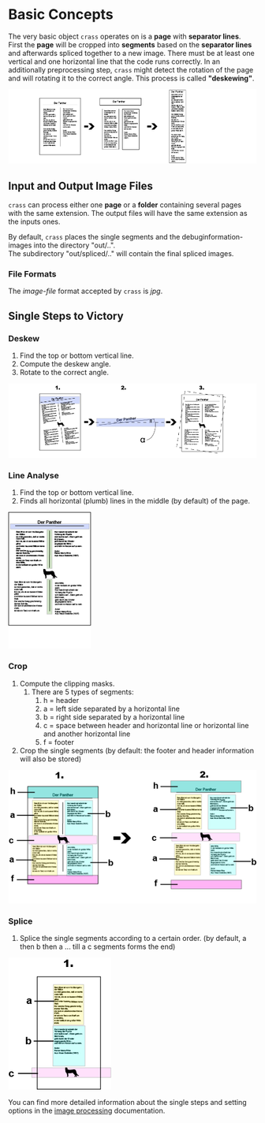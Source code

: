 Basic Concepts
==============

The very basic object `crass` operates on is a **page** with **separator
lines**. First the **page** will be cropped into **segments** based on the 
**separator lines** and afterwards spliced together to a new image. 
There must be at least one vertical and one horizontal line that the code 
runs correctly. In an additionally preprocessing step, `crass` might detect
the rotation of the page and will rotating it to the correct angle. 
This process is called **"deskewing"**.

![Sheets and Pages](img/basic_concept.png)

## Input and Output Image Files

`crass` can process either one **page** or a **folder** containing several 
pages with the same extension. The output files will have the same extension 
as the inputs ones.

By default, `crass` places the single segments and the debuginformation-images 
into the directory "out/..".   
The subdirectory "out/spliced/.." will contain the final spliced images. 

### File Formats

The *image-file* format accepted by `crass` is *jpg*.

## Single Steps to Victory

### Deskew
1.  Find the top or bottom vertical line.
2.  Compute the deskew angle.
3.  Rotate to the correct angle.

![Deskew](img/basic_concept_deskew.png)

### Line Analyse
1. Find the top or bottom vertical line.
1. Finds all horizontal (plumb) lines in the middle (by default) of the page.

![Deskew](img/basic_concept_line_analyse.png)

### Crop
1. Compute the clipping masks.
    1. There are 5 types of segments:
        1. h = header
        2. a = left side separated by a horizontal line
        3. b = right side separated by a horizontal line
        4. c = space between header and horizontal line or horizontal line and another horizontal line
        5. f = footer
2. Crop the single segments 
    (by default: the footer and header information will also be stored)
    
![Crop](img/basic_concept_crop.png)

### Splice
1. Splice the single segments according to a certain order.
    (by default, a then b then a ... till a c segments forms the end)
    
![Splice](img/basic_concept_splice.png)

You can find more detailed information about the single steps and setting
options in the [image processing][1] documentation.

[1]: image-processing.md